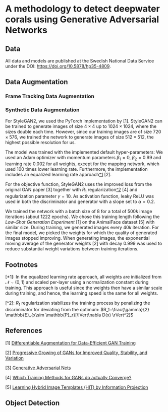 # A methodology to detect deepwater corals using Generative Adversarial Networks

## Data
All data and models are published at the Swedish National Data Service under the DOI: https://doi.org/10.5878/hp35-4809.

## Data Augmentation


### Frame Tracking Data Augmentation


### Synthetic Data Augmentation
For StyleGAN2, we used the PyTorch implementation by [1]. StyleGAN2 can be trained to generate images of size $4\times4$ up to $1024\times1024$, where the sizes double each time. However, since our training images are of size $720\times576$, we trained the network to generate images of size $512\times512$, the highest possible resolution for us. 

The model was trained with the implemented default hyper-parameters: We used an Adam optimizer with momentum parameters $\beta_1=0$, $\beta_2=0.99$
and learning rate $0.002$ for all weights, except for the mapping network, which used $100$ times lower learning rate. Furthermore, the implementation includes an equalized learning rate approach[*1](#fn1) [2].

For the objective function, StyleGAN2 uses the improved loss from the original GAN paper [3] together with $R_1$ regularization[^2](#fn1) [4] and regularization parameter $\gamma = 10$. As activation function, leaky ReLU was used in both the discriminator and generator with a slope set to $\alpha=0.2$.

We trained the network with a batch size of $8$ for a total of $500k$ image iterations (about $1222$ epochs). We chose this training length following the *Low-Shot Generation Experiment* [1] on the AnimalFace dataset [5] with similar size.
During training, we generated images every $40k$ iteration. For the final model, we picked the weights for which the quality of generated images stopped improving. When generating images, the exponential moving average of the generator weights [2] with decay $0.999$ was used to reduce substantial weight variations between training iterations.

## Footnotes
<a id="fn1"></a>[*1]: In the equalized learning rate approach, all weights are initialized from $\mathcal{N} \sim (0,1)$ and scaled per-layer using a normalization constant during training. This approach is useful since the weights then have a similar scale during training, and hence, the learning speed is the same for all weights.

<a id="fn1"></a>[^2]: $R_1$ regularization stabilizes the training process by penalizing the discriminator for deviating from the optimum: $R_1=\frac{\gamma}{2} \mathbb{E}_{x\sim \mathbb{P}_r}[\lVert\nabla D(x) \rVert^2]$

## References

[1] [Differentiable Augmentation for Data-Efficient GAN Training](https://arxiv.org/pdf/2006.10738.pdf)

[2] [Progressive Growing of GANs for Improved Quality, Stability, and Variation](https://arxiv.org/pdf/1710.10196.pdf)

[3] [Generative Adversarial Nets](https://arxiv.org/pdf/1406.2661.pdf) 

[4] [Which Training Methods for GANs do actually Converge?](https://arxiv.org/pdf/1801.04406.pdf)

[5] [Learning Hybrid Image Templates (HIT) by Information Projection](http://www.stat.ucla.edu/~sczhu/papers/PAMI_HiT.pdf)


## Object Detection
